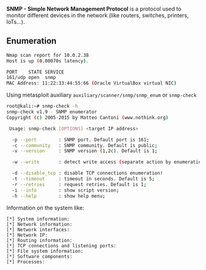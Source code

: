**SNMP - Simple Network Management Protocol** is a protocol used to monitor different devices in the network (like routers, switches, printers, IoTs...).

## Enumeration

```sh
Nmap scan report for 10.0.2.38
Host is up (0.00070s latency).

PORT    STATE SERVICE
161/udp open  snmp
MAC Address: 11:22:33:44:55:66 (Oracle VirtualBox virtual NIC)
```
Using metasploit auxiliary 
`auxiliary/scanner/snmp/snmp_enum` or `snmp-check`

```bash
root@kali:~# snmp-check -h
snmp-check v1.9 - SNMP enumerator
Copyright (c) 2005-2015 by Matteo Cantoni (www.nothink.org)

 Usage: snmp-check [OPTIONS] <target IP address>

  -p --port        : SNMP port. Default port is 161;
  -c --community   : SNMP community. Default is public;
  -v --version     : SNMP version (1,2c). Default is 1;

  -w --write       : detect write access (separate action by enumeration);

  -d --disable_tcp : disable TCP connections enumeration!
  -t --timeout     : timeout in seconds. Default is 5;
  -r --retries     : request retries. Default is 1; 
  -i --info        : show script version;
  -h --help        : show help menu;
```

Information on the system like:
```
[*] System information:
[*] Network information:
[*] Network interfaces:
[*] Network IP:
[*] Routing information:
[*] TCP connections and listening ports:
[*] File system information:
[*] Software components:
[*] Processes:
```